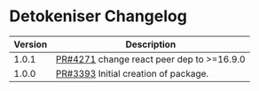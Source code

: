 # Detokeniser Changelog

| Version | Description |
|---------|-------------|
| 1.0.1 | [PR#4271](https://github.com/bbc/psammead/pull/4271) change react peer dep to >=16.9.0 |
| 1.0.0   | [PR#3393](https://github.com/BBC-News/psammead/pull/3393) Initial creation of package. |
